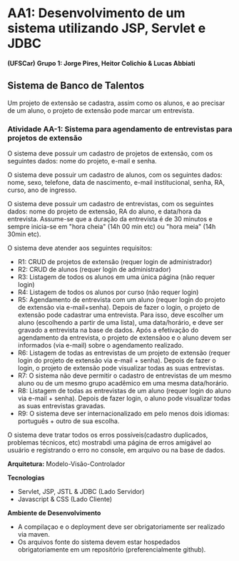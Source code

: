 # AA1: Desenvolvimento de um sistema utilizando JSP, Servlet e JDBC

**(UFSCar)**
**Grupo 1: Jorge Pires, Heitor Colichio & Lucas Abbiati**

## Sistema de Banco de Talentos

Um projeto de extensão se cadastra, assim como os alunos, e ao precisar de um aluno, o projeto de extensão pode marcar um entrevista.

### Atividade AA-1: Sistema para agendamento de entrevistas para projetos de extensão

O sistema deve possuir um cadastro de projetos de extensão, com os seguintes dados: nome do projeto, e-mail e senha.

O sistema deve possuir um cadastro de alunos, com os seguintes dados: nome, sexo, telefone, data de nascimento, e-mail institucional, senha, RA, curso, ano de ingresso.

O sistema deve possuir um cadastro de entrevistas, com os seguintes dados: nome do projeto de extensão, RA do aluno, e data/hora da entrevista. Assume-se que a duração da entrevista é de 30 minutos e sempre inicia-se em "hora cheia" (14h 00 min etc) ou "hora meia" (14h 30min etc).

O sistema deve atender aos seguintes requisitos:
- R1: CRUD de projetos de extensão (requer login de administrador)
- R2: CRUD de alunos (requer login de administrador)
- R3: Listagem de todos os alunos em uma única página (não requer login)
- R4: Listagem de todos os alunos por curso (não requer login)
- R5: Agendamento de entrevista com um aluno (requer login do projeto de extensão via e-mail+senha). Depois de fazer o login, o projeto de extensão pode cadastrar uma entrevista. Para isso, deve escolher um aluno (escolhendo a partir de uma lista), uma data/horário, e deve ser gravado a entrevista na base de dados. Após a efetivação do agendamento da entrevista, o projeto de extensãoo e o aluno devem ser informados (via e-mail) sobre o agendamento realizado. 
- R6: Listagem de todas as entrevistas de um projeto de extensão (requer login do projeto de extensão via e-mail + senha). Depois de fazer o login, o projeto de extensão pode visualizar todas as suas entrevistas.
- R7: O sistema não deve permitir o cadastro de entrevistas de um mesmo aluno ou de um mesmo grupo acadêmico em uma mesma data/horário.
- R8: Listagem de todas as entrevistas de um aluno (requer login do aluno via e-mail + senha). Depois de fazer login, o aluno pode visualizar todas as suas entrevistas gravadas.
- R9: O sistema deve ser internacionalizado em pelo menos dois idiomas: português + outro de sua escolha.

O sistema deve tratar todos os erros possíveis(cadastro duplicados, problemas técnicos, etc) mostrabdi uma página de erros amigável ao usuário e registrando o erro no console, em arquivo ou na base de dados.

**Arquitetura:** Modelo-Visão-Controlador

**Tecnologias**
- Servlet, JSP, JSTL & JDBC (Lado Servidor)
- Javascript & CSS (Lado Cliente)

**Ambiente de Desenvolvimento**
- A compilaçao e o deployment deve ser obrigatoriamente ser realizado via maven.
- Os arquivos fonte do sistema devem estar hospedados obrigatoriamente em um repositório (preferencialmente github).